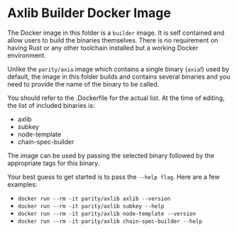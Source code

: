 # Axlib Builder Docker Image

The Docker image in this folder is a `builder` image. It is self contained and allow users to build the binaries themselves.
There is no requirement on having Rust or any other toolchain installed but a working Docker environment.

Unlike the `parity/axia` image which contains a single binary (`axia`!) used by default, the image in this folder builds and contains several binaries and you need to provide the name of the binary to be called.

You should refer to the .Dockerfile for the actual list. At the time of editing, the list of included binaries is:

- axlib
- subkey
- node-template
- chain-spec-builder

The image can be used by passing the selected binary followed by the appropriate tags for this binary.

Your best guess to get started is to pass the `--help flag`. Here are a few examples:

- `docker run --rm -it parity/axlib axlib --version`
- `docker run --rm -it parity/axlib subkey --help`
- `docker run --rm -it parity/axlib node-template --version`
- `docker run --rm -it parity/axlib chain-spec-builder --help`

